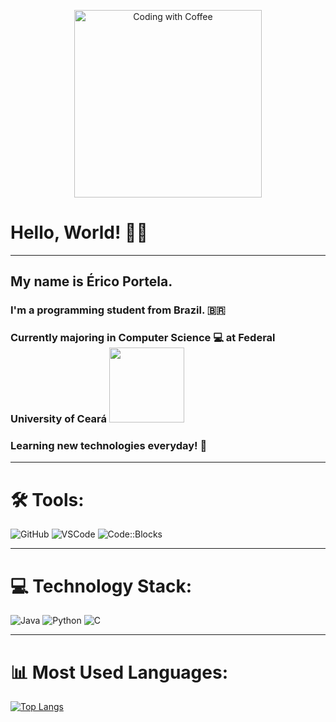 <p align="center">
  <img src="https://media.giphy.com/media/qgQUggAC3Pfv687qPC/giphy.gif" width="300" alt="Coding with Coffee"/>
</p>

# Hello, World! 👋😄     

---

## My name is __Érico Portela__.     
### I'm a programming student from Brazil. 🇧🇷       
### Currently majoring in __Computer Science__ 💻 at __Federal University of Ceará__ <img src="https://www.ufc.br/images/_upload/brasao-ufc.png" width="120">
### Learning new technologies everyday! 💯     

---

# 🛠 Tools:
![GitHub](https://img.shields.io/badge/GitHub-181717?style=flat&logo=github)
![VSCode](https://img.shields.io/badge/VSCode-007ACC?style=flat&logo=visual-studio-code)
![Code::Blocks](https://img.shields.io/badge/Code::Blocks-000000?style=flat&logo=codeblocks&logoColor=white)

---

# 💻 Technology Stack:
![Java](https://img.shields.io/badge/Java-007396?style=flat&logo=java&logoColor=white)
![Python](https://img.shields.io/badge/Python-3776AB?style=flat&logo=python&logoColor=white)
![C](https://img.shields.io/badge/C-00599C?style=flat&logo=c&logoColor=white)

---

# 📊 Most Used Languages:
[![Top Langs](https://github-readme-stats.vercel.app/api/top-langs/?username=ericopvf&layout=compact&theme=radical)](https://github.com/ericopvf/github-readme-stats)
